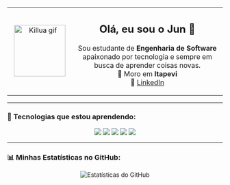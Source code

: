 <div align="center">

  <table>
    <tr>
      <td width="30%" align="center">
        <img src="https://media.tenor.com/nesdIcEueKQAAAAi/killua-gon.gif" width="120px" alt="Killua gif">
      </td>
      <td width="70%" align="center">
        <h2>Olá, eu sou o Jun 👋</h2>
        <p>
          Sou estudante de <strong>Engenharia de Software</strong> apaixonado por tecnologia e sempre em busca de aprender coisas novas.<br>
          📍 Moro em <strong>Itapevi</strong><br>
          💼 <a href="https://www.linkedin.com/in/jonasvdev/">LinkedIn</a>
        </p>
      </td>
    </tr>
  </table>

</div>

---

### 🧰 Tecnologias que estou aprendendo:
<p align="center">
  <img src="https://img.shields.io/badge/HTML5-E34F26?style=for-the-badge&logo=html5&logoColor=white" />
  <img src="https://img.shields.io/badge/CSS3-1572B6?style=for-the-badge&logo=css3&logoColor=white" />
  <img src="https://img.shields.io/badge/JavaScript-F7DF1E?style=for-the-badge&logo=javascript&logoColor=black" />
  <img src="https://img.shields.io/badge/Python-3776AB?style=for-the-badge&logo=python&logoColor=white" />
  <img src="https://img.shields.io/badge/Git-E44C30?style=for-the-badge&logo=git&logoColor=white" />
</p>

---

### 📊 Minhas Estatísticas no GitHub:
<p align="center">
  <img src="https://github-readme-stats.vercel.app/api?username=devjunjj&show_icons=true&theme=dracula&include_all_commits=true&count_private=true" alt="Estatísticas do GitHub">
</p>
